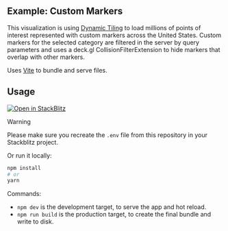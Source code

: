 ## Example: Custom Markers

This visualization is using [Dynamic Tiling](https://carto.com/blog/dynamic-tiling-for-highly-performant-cloud-native-maps) to load millions of points of interest represented with custom markers across the United States. Custom markers for the selected category are filtered in the server by query parameters and uses a deck.gl CollisionFilterExtension to hide markers that overlap with other markers.

Uses [Vite](https://vitejs.dev/) to bundle and serve files.

## Usage

[![Open in StackBlitz](https://developer.stackblitz.com/img/open_in_stackblitz.svg)](https://stackblitz.com/github/CartoDB/deck.gl-examples/tree/master/custom-markers?file=index.ts)

> [!WARNING]
> Please make sure you recreate the `.env` file from this repository in your Stackblitz project.

Or run it locally:

```bash
npm install
# or
yarn
```

Commands:

- `npm dev` is the development target, to serve the app and hot reload.
- `npm run build` is the production target, to create the final bundle and write to disk.
